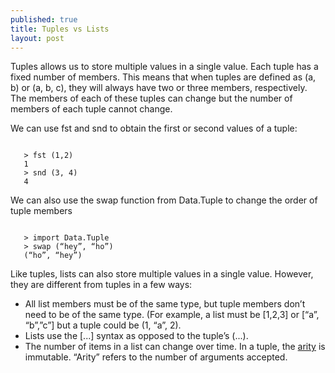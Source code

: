 ```yaml
---
published: true
title: Tuples vs Lists
layout: post
---
```

Tuples allows us to store multiple values in a single value. Each tuple has a fixed number of members. This means that when tuples are defined as (a, b) or (a, b, c), they will always have two or three members, respectively. The members of each of these tuples can change but the number of members of each tuple cannot change.

We can use fst and snd to obtain the first or second values of a tuple:

```

   > fst (1,2)
   1
   > snd (3, 4)
   4

```

We can also use the swap function from Data.Tuple to change the order of tuple members

```

   > import Data.Tuple
   > swap (“hey”, “ho”)
   (“ho”, “hey”)

```

Like tuples, lists can also store multiple values in a single value. However, they are different from tuples in a few ways:

* All list members must be of the same type, but tuple members don’t need to be of the same type. (For example, a list must be [1,2,3] or [“a”, “b”,”c”] but a tuple could be (1, “a”, 2).
* Lists use the [...] syntax as opposed to the tuple’s (...).
* The number of items in a list can change over time. In a tuple, the [arity](https://en.wikipedia.org/wiki/Arity) is immutable. “Arity” refers to the number of arguments accepted.